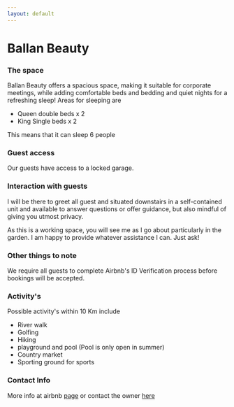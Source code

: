 ```yaml
---
layout: default
---
```

# Ballan Beauty
### The space

Ballan Beauty offers a spacious space, making it suitable for corporate meetings, while adding comfortable beds and bedding and quiet nights for a refreshing sleep!
Areas for sleeping are
* Queen double beds x 2
* King Single beds x 2 

This means that it can sleep 6 people

### Guest access

Our guests have access to a locked garage.

### Interaction with guests

I will be there to greet all guest and situated downstairs in a self-contained unit and available to answer questions or offer guidance, but also mindful of giving you utmost privacy.

As this is a working space, you will see me as I go about particularly in the garden. I am happy to provide whatever assistance I can. Just ask!

### Other things to note

We require all guests to complete Airbnb's ID Verification process before bookings will be accepted.

### Activity's
Possible activity's within 10 Km include
* River walk 
* Golfing
* Hiking 
* playground and pool (Pool is only open in summer)
* Country market
* Sporting ground for sports

### Contact Info
More info at airbnb [page](https://www.airbnb.com.au/rooms/22988443) or contact the owner [here](mailto:juicemaster47@gmail.com?Subject=Inquiry%20on%20airbnb)
